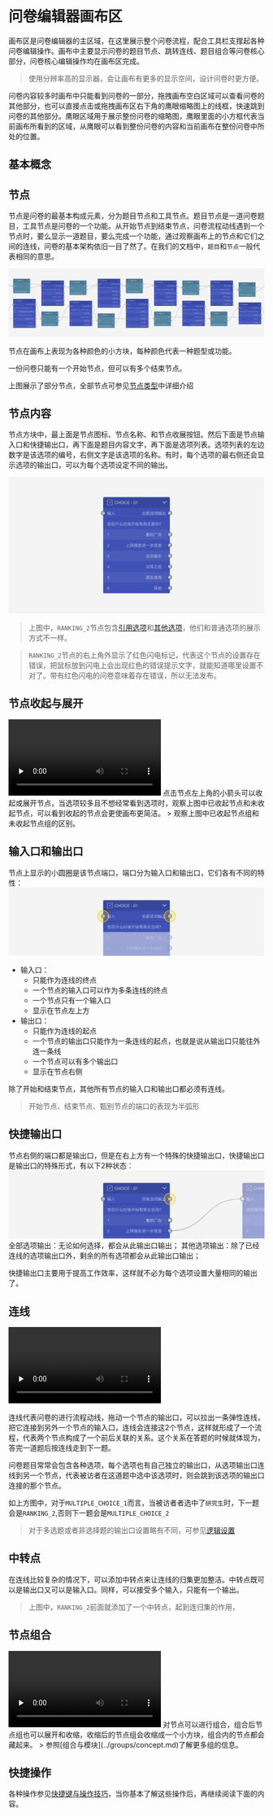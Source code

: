 # 问卷编辑器画布区

画布区是问卷编辑器的主区域，在这里展示整个问卷流程，配合工具栏支撑起各种问卷编辑操作。画布中主要显示问卷的题目节点、跳转连线、题目组合等问卷核心部分，问卷核心编辑操作均在画布区完成。

> 使用分辨率高的显示器，会让画布有更多的显示空间，设计问卷时更方便。

问卷内容较多时画布中只能看到问卷的一部分，拖拽画布空白区域可以查看问卷的其他部分，也可以直接点击或拖拽画布区右下角的鹰眼缩略图上的线框，快速跳到问卷的其他部分。鹰眼区域用于展示整份问卷的缩略图，鹰眼里面的小方框代表当前画布所看到的区域，从鹰眼可以看到整份问卷的内容和当前画布在整份问卷中所处的位置。

## 基本概念

## 节点
节点是问卷的最基本构成元素，分为题目节点和工具节点。题目节点是一道问卷题目，工具节点是问卷的一个功能。从开始节点到结束节点，问卷流程动线遇到一个节点时，要么显示一道题目，要么完成一个功能，通过观察画布上的节点和它们之间的连线，问卷的基本架构依旧一目了然了。在我们的文档中，`题目`和`节点`一般代表相同的意思。

<img src='./images/canvas/cover-node.png'>

节点在画布上表现为各种颜色的小方块，每种颜色代表一种题型或功能。

一份问卷只能有一个开始节点，但可以有多个结束节点。

上图展示了部分节点，全部节点可参见[节点类型](../nodes/concept.md)中详细介绍

## 节点内容
节点方块中，最上面是节点图标、节点名称、和节点收展按钮。然后下面是节点输入口和快捷输出口，再下面是题目内容文字，再下面是选项列表。选项列表的左边数字是该选项的编号，右侧文字是该选项的名称。有时，每个选项的最右侧还会显示选项的输出口，可以为每个选项设定不同的输出。

<img src='./images/canvas/nodes.png'>

> 上图中，`RANKING_2`节点包含[引用选项](../opt-reference/concept.md)和[其他选项](../node-setting/other-option.md)，他们和普通选项的展示方式不一样。

> `RANKING_2`节点的右上角外显示了红色闪电标记，代表这个节点的设置存在错误，把鼠标放到闪电上会出现红色的错误提示文字，就能知道哪里设置不对了。带有红色闪电的问卷意味着存在错误，所以无法发布。

## 节点收起与展开
<video id="video" controls="" preload="none">
    <source id="mp4" src="https://media.choiceform.com/doc-help/zh-cn/design/layout/canvas/collapse.mp4" type="video/mp4">
</video>
点击节点左上角的小箭头可以收起或展开节点，当选项较多且不想经常看到选项时，观察上图中已收起节点和未收起节点，可以看到收起的节点会更使画布更简洁。
> 观察上图中已收起节点组和未收起节点组的区别。

## 输入口和输出口
节点上显示的小圆圈是该节点端口，端口分为输入口和输出口，它们各有不同的特性：
<img src='./images/canvas/input-port-and-output-port.png'>
+ 输入口：
    + 只能作为连线的终点
    + 一个节点的输入口可以作为多条连线的终点
    + 一个节点只有一个输入口
    + 显示在节点左上方
+ 输出口：
    + 只能作为连线的起点
    + 一个节点的输出口只能作为一条连线的起点，也就是说从输出口只能往外连一条线
    + 一个节点可以有多个输出口
    + 显示在节点右侧

除了开始和结束节点，其他所有节点的输入口和输出口都必须有连线。

> 开始节点、结束节点、甄别节点的端口的表现为半弧形

## 快捷输出口
节点右侧的端口都是输出口，但是在右上方有一个特殊的快捷输出口，快捷输出口是输出口的特殊形式，有以下2种状态：
<img src='./images/canvas/default-output.png'>
全部选项输出：无论如何选择，都会从此输出口输出；
其他选项输出：除了已经连线的选项输出口外，剩余的所有选项都会从此输出口输出；

快捷输出口主要用于提高工作效率，这样就不必为每个选项设置大量相同的输出了。

## 连线

<video id="video" controls="" preload="none">
    <source id="mp4" src="https://media.choiceform.com/doc-help/zh-cn/design/layout/canvas/connect.mp4" type="video/mp4">
</video>

连线代表问卷的进行流程动线，拖动一个节点的输出口，可以拉出一条弹性连线，把它连接到另外一个节点的输入口，连线会连接这2个节点，这样就形成了一个流程，代表两个节点构成了一个前后关联的关系。这个关系在答题的时候就体现为，答完一道题后按连线走到下一题。

问卷题目常常会包含各种选项，每个选项也有自己独立的输出口，从选项输出口连线到另一个节点，代表被访者在这道题中选中该选项时，则会跳到该选项的输出口连接的那个节点。

如上方图中，对于`MULTIPLE_CHOICE_1`而言，当被访者者选中了`研究生`时，下一题会是`RANKING_2`,否则下一题会是`MULTIPLE_CHOICE_2`

> 对于多选题或者非选择题的输出口设置略有不同，可参见[逻辑设置](../logic/concept.md)

## 中转点
在连线比较复杂的情况下，可以添加中转点来让连线的归集更加整洁。中转点既可以是输出口又可以是输入口。同样，可以接受多个输入，只能有一个输出。
> 上图中，`RANKING_2`前面就添加了一个中转点，起到连归集的作用，

## 节点组合
<video id="video" controls="" preload="none">
    <source id="mp4" src="https://media.choiceform.com/doc-help/zh-cn/design/layout/canvas/group.mp4" type="video/mp4">
</video>
对节点可以进行组合，组合后节点组也可以展开和收缩，收缩后的节点组会收缩成一个小方块，组合内的节点都会藏起来。
> 参照[组合与模块](../groups/concept.md)了解更多组的信息。

## 快捷操作
各种操作参见[快捷键与操作技巧](../shortcut/concept.md)，当你基本了解这些操作后，再继续阅读下面的内容。


